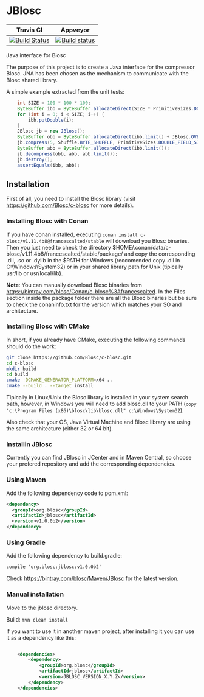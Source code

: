 # JBlosc

| **Travis CI** | **Appveyor** |
|---------------|--------------|
|[![Build Status](https://travis-ci.org/Blosc/JBlosc.svg?branch=master)](https://travis-ci.org/Blosc/JBlosc) |[![Build status](https://ci.appveyor.com/api/projects/status/am0bqlei05iw83rs?svg=true)](https://ci.appveyor.com/project/FrancescAlted/jblosc-9eoe9)|

Java interface for Blosc

The purpose of this project is to create a Java interface for the compressor Blosc. JNA has been chosen as the mechanism to communicate with the Blosc shared library.

A simple example extracted from the unit tests:
```java
    int SIZE = 100 * 100 * 100;
    ByteBuffer ibb = ByteBuffer.allocateDirect(SIZE * PrimitiveSizes.DOUBLE_FIELD_SIZE);
    for (int i = 0; i < SIZE; i++) {
        ibb.putDouble(i);
    }
    JBlosc jb = new JBlosc();
    ByteBuffer obb = ByteBuffer.allocateDirect(ibb.limit() + JBlosc.OVERHEAD);
    jb.compress(5, Shuffle.BYTE_SHUFFLE, PrimitiveSizes.DOUBLE_FIELD_SIZE, ibb, ibb.limit(), obb, obb.limit());
    ByteBuffer abb = ByteBuffer.allocateDirect(ibb.limit());
    jb.decompress(obb, abb, abb.limit());
    jb.destroy();
    assertEquals(ibb, abb);
```
## Installation
First of all, you need to install the Blosc library (visit https://github.com/Blosc/c-blosc for more details).

### Installing Blosc with Conan
If you have conan installed, executing ```conan install c-blosc/v1.11.4b8@francescalted/stable``` will download you Blosc binaries.
Then you just need to check the directory $HOME/.conan/data/c-blosc/v1.11.4b8/francescalted/stable/package/ and copy the corresponding
.dll, .so or .dylib in the $PATH for Windows (reccomended copy .dll in C:\Windows\System32) or in your shared library path for Unix 
(tipically usr/lib or usr/local/lib).

**Note**: You can manually download Blosc binaries from https://bintray.com/blosc/Conan/c-blosc%3Afrancescalted. In the Files section
inside the package folder there are all the Blosc binaries but be sure to check the conaninfo.txt for the version which matches your
SO and architecture.

### Installing Blosc with CMake
In short, if you already have CMake, executing the following commands should do the work:
```bash
git clone https://github.com/Blosc/c-blosc.git
cd c-blosc
mkdir build
cd build
cmake -DCMAKE_GENERATOR_PLATFORM=x64 ..
cmake --build . --target install
```
Tipically in Linux/Unix the Blosc library is installed in your system search path, however, in Windows you will need to add blosc.dll to your PATH (```copy "c:\Program Files (x86)\blosc\lib\blosc.dll" c:\Windows\System32```).

Also check that your OS, Java Virtual Machine and Blosc library are using the same architecture (either 32 or 64 bit).

### Installin JBlosc
Currently you can find JBlosc in JCenter and in Maven Central, so choose your prefered repository and add the corresponding dependencies.

### Using Maven
Add the following dependency code to pom.xml:

```xml
<dependency>
  <groupId>org.blosc</groupId>
  <artifactId>jblosc</artifactId>
  <version>v1.0.0b2</version>
</dependency>
```
### Using Gradle
Add the following dependency to build.gradle:

```xml
compile 'org.blosc:jblosc:v1.0.0b2'
```

Check https://bintray.com/blosc/Maven/JBlosc for the latest version.

### Manual installation
Move to the jblosc directory.

Build: ```mvn clean install```

If you want to use it in another maven project, after installing it you can use it as a dependency like this:

```xml

    <dependencies>
        <dependency>
            <groupId>org.blosc</groupId>
            <artifactId>jblosc</artifactId>
            <version>JBLOSC_VERSION_X.Y.Z</version>
        </dependency>
    </dependencies>
```